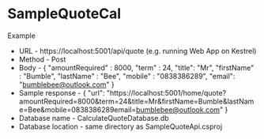 # SampleQuoteCal

Example

* URL - https://localhost:5001/api/quote (e.g. running Web App on Kestrel)
* Method - Post
* Body - {
	"amountRequired" : 8000,
	"term" : 24,
	"title": "Mr",
	"firstName" : "Bumble",
	"lastName" : "Bee",
	"mobile" : "0838386289",
	"email": "bumblebee@outlook.com"
}
* Sample response - {
    "url": "https://localhost:5001/home/quote?amountRequired=8000&term=24&title=Mr&firstName=Bumble&lastName=Bee&mobile=0838386289email=bumblebee@outlook.com"
}
* Database name - CalculateQuoteDatabase.db
* Database location - same directory as SampleQuoteApi.csproj
